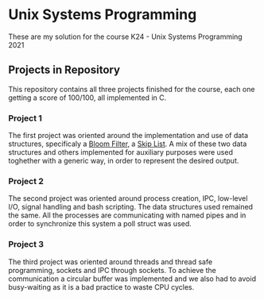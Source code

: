 # Unix Systems Programming
These are my solution for the course K24 - Unix Systems Programming 2021

## Projects in Repository
This repository contains all three projects finished for the course, each one getting a score of 100/100, all implemented in C.

### Project 1
  The first project was oriented around the implementation and use of data structures, specificaly a <a href="https://en.wikipedia.org/wiki/Bloom_filter">Bloom Filter</a>, a <a href="https://en.wikipedia.org/wiki/Skip_list">Skip List</a>. A mix of these two data structures and others implemented for auxiliary purposes were used toghether with a generic way, in order to represent the desired output.
  
### Project 2
  The second project was oriented around process creation, IPC, low-level I/O, signal handling and bash scripting. The data structures used remained the same. All the processes are communicating with named pipes and in order to synchronize this system a poll struct was used.

### Project 3
  The third project was oriented around threads and thread safe programming, sockets and IPC through sockets. To achieve the communication a circular buffer was implemented and we also had to avoid busy-waiting as it is a bad practice to waste CPU cycles.
